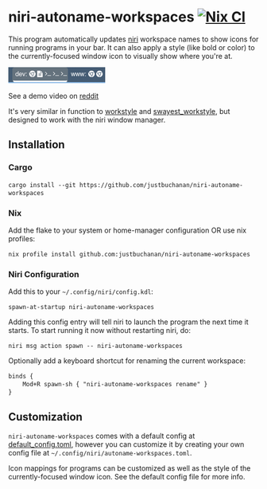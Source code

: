 # niri-autoname-workspaces [![Nix CI](https://github.com/justbuchanan/niri-autoname-workspaces/actions/workflows/nix.yml/badge.svg)](https://github.com/justbuchanan/niri-autoname-workspaces/actions/workflows/nix.yml)

This program automatically updates [niri](https://github.com/YaLTeR/niri) workspace names to show icons for running programs in your bar. It can also apply a style (like bold or color) to the currently-focused window icon to visually show where you're at.

![screenshot](screenshot.png)

See a demo video on [reddit](https://www.reddit.com/r/unixporn/comments/1o7rzdl/oc_niri_addon_for_showing_window_icons_in_your_bar)

It's very similar in function to [workstyle](https://github.com/pierrechevalier83/workstyle/tree/main) and [swayest_workstyle](https://github.com/Lyr-7D1h/swayest_workstyle), but designed to work with the niri window manager.

## Installation

### Cargo

```
cargo install --git https://github.com/justbuchanan/niri-autoname-workspaces
```

### Nix

Add the flake to your system or home-manager configuration OR use nix profiles:

```
nix profile install github.com:justbuchanan/niri-autoname-workspaces
```

### Niri Configuration

Add this to your `~/.config/niri/config.kdl`:

```
spawn-at-startup niri-autoname-workspaces
```

Adding this config entry will tell niri to launch the program the next time it starts. To start running it now without restarting niri, do:

```
niri msg action spawn -- niri-autoname-workspaces
```

Optionally add a keyboard shortcut for renaming the current workspace:

```
binds {
    Mod+R spawn-sh { "niri-autoname-workspaces rename" }
}
```

## Customization

`niri-autoname-workspaces` comes with a default config at [default_config.toml](./default_config.toml), however you can customize it by creating your own config file at `~/.config/niri/autoname-workspaces.toml`.

Icon mappings for programs can be customized as well as the style of the currently-focused window icon. See the default config file for more info.
